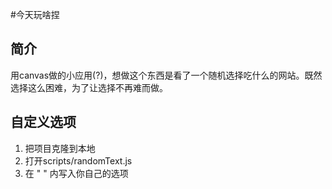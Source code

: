 #今天玩啥捏
## 简介
用canvas做的小应用(?)，想做这个东西是看了一个随机选择吃什么的网站。既然选择这么困难，为了让选择不再难而做。

## 自定义选项
1. 把项目克隆到本地
2. 打开scripts/randomText.js
3. 在 " " 内写入你自己的选项
